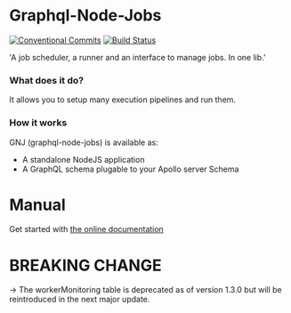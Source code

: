 # Graphql-Node-Jobs

[![Conventional Commits](https://img.shields.io/badge/Conventional%20Commits-1.0.0-yellow.svg)](https://conventionalcommits.org) [![Build Status](https://github.com/teamstarter/graphql-node-jobs/workflows/Node%20CI/badge.svg)](https://github.com/teamstarter/graphql-node-jobs/actions)

'A job scheduler, a runner and an interface to manage jobs. In one lib.'

### What does it do?

It allows you to setup many execution pipelines and run them.

### How it works

GNJ \(graphql-node-jobs\) is available as:

- A standalone NodeJS application
- A GraphQL schema plugable to your Apollo server Schema

# Manual

Get started with [the online documentation](https://teamstarter.github.io/gnj-documentation/)

# BREAKING CHANGE

-> The workerMonitoring table is deprecated as of version 1.3.0 but will be reintroduced in the next major update.
